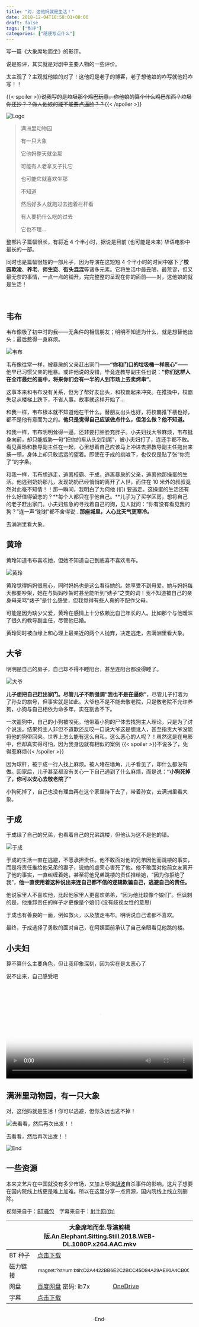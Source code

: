 ```yaml
---
title: "对，这他妈就是生活！"
date: 2018-12-04T18:58:01+08:00
draft: false
tags: ["影评"]
categories: ["随便写点什么"]
---
```

<!-- 
![](https://mogeko.github.io/blog-images/r/038/)
{{< spoiler >}}{{< /spoiler >}}
&emsp;&emsp;
 -->



写一篇《大象席地而坐》的影评。

说是影评，其实就是对剧中主要人物的一些评价。

太主观了？主观就他娘的对了！这他妈是老子的博客，老子想他娘的咋写就他妈咋写！！

{{< spoiler >}}~~说我写的是垃圾那个鸡巴玩意，你他娘的算个什么鸡巴东西？垃圾你还抄？？做人他娘的能不能要点逼脸？？~~{{< /spoiler >}}

![Logo](https://mogeko.github.io/blog-images/r/038/logo.jpg)

> 满洲里动物园
> 
> 有一只大象
> 
> 它他妈整天就坐那
> 
> 可能有人老拿叉子扎它
> 
> 也可能它就喜欢坐那
> 
> 不知道
> 
> 然后好多人就跑过去抱着栏杆看
> 
> 有人要扔什么吃的过去
> 
> 它也不理…

整部片子篇幅很长，有将近 4 个半小时，据说是目前 (也可能是未来) 华语电影中最长的一部。

同时也是篇幅很短的一部片子，因为导演在这短短 4 个半小时的时间中塞下了**校园欺凌**、**养老**、**师生恋**、**街头混混**等诸多元素。它将生活中最丑陋，最荒谬，但又最无奈的事情，一点一点的铺开，完完整整的呈现在你的面前——对，这他娘的就是生活！

<br>

## 韦布

韦布像极了初中时的我——无条件的相信朋友；明明不知道为什么，就是想替他出头；最后惹得一身麻烦。

![韦布](https://mogeko.github.io/blog-images/r/038/weibu.jpg)

韦布像往常一样，被暴戾的父亲赶出家门——**“你和门口的垃圾桶一样恶心”**——他早已习惯父亲的粗暴。或许他说的没错，毕竟连教导副主任也说：**“你们这群人在全市最烂的高中，将来你们会有一半的人到市场上去卖烤串”**。

这事本来和韦布没有关系，但为了帮好友出头，和校霸起来冲突。在推搡中，校霸失足从楼梯上跌下，不省人事。故事就这样开始了…

和我一样，韦布根本就不知道他在干什么。替朋友出头也好，将校霸推下楼也好，都不是他有意而为之的。**他只是觉得自己应该做点什么，但怎么做？他不知道。**

和我一样，韦布明明耸得一逼，还非要打肿脸充胖子。小夫妇找大爷麻烦，韦布挺身向前，却只能威胁一句“把你的车从头划到尾”，被小夫妇打了，连还手都不敢。看见黄玲和教导副主任在一起，心里想着自己应该马上冲进去把教导副主任拖出来揍一顿，身体上却只敢远远的望着。即使在于成的挑唆下，也仅仅是贴了张“你完了”的字条。

和我一样，韦布想逃走，逃离校霸、于成，逃离暴戾的父亲，逃离他那操蛋的生活。他逃到奶奶那儿，发现奶奶已经悄悄的离开了人世，而住在 10 米外的叔叔竟然对此毫不知情！！那一瞬间，我明白了为何他 (们) 要逃走。这操蛋的生活还有什么好值得留恋的？**每个人都只在乎他自己。**儿子为了买学区房，想将自己的老子赶出家门。小夫妇焦急的寻找着自己的狗，见人就问：“你有没有看见我的狗？”连一声“谢谢”都不舍得说…**那座城里，人心比天气更寒冷。**

去满洲里看大象。

## 黄玲

黄玲知道韦布喜欢她，但她不知道自己到底喜不喜欢韦布。

![黄玲](https://mogeko.github.io/blog-images/r/038/huangling.jpg)

黄玲觉得妈妈很恶心，同时妈妈也是这么看待她的。她享受不到母爱。她与妈妈每天都要吵架，她在与妈妈吵架时甚至能听到“婊子”之类的词！我不知道被自己的亲身母亲骂“婊子”是什么感受，但我觉得有些人真的不配作父母。

可能是因为缺少父爱，黄玲在感情上十分依赖比自己年长的人。比如那个与他暧昧了很久的教导副主任，尽管他已婚。

黄玲同时被血缘上和心理上最亲近的两个人抛弃，决定逃走，去满洲里看大象。

## 大爷

明明是自己的房子，自己却不得不睡阳台，甚至连阳台都没得睡了。

![大爷](https://mogeko.github.io/blog-images/r/038/daye.jpg)

**儿子想把自己赶出家门。**尽管儿子不断强调**“我也不是在逼你”**，尽管儿子打着为了孙女的旗号，但事实就是如此。大爷也不是不能去敬老院，只是敬老院不允许养狗，小狗与自己相依为命多年，实在割舍不下。

一次遛狗中，自己的小狗被咬死。他带着小狗的尸体去找狗主人理论，只是为了讨个说法。结果狗主人非但不道歉还反咬一口说大爷这是想讹人，甚至指责大爷没能将他的狗带回来。世界上怎么能有这么自私，这么恶心的人呢？！虽然这是在电影中，但却真实得可怕，因为我身边就有相似的案例 {{< spoiler >}}不说多了，免得惹麻烦{{< /spoiler >}}

因为球杆，被于成一行人找上麻烦。被人堵在墙角，儿子看见了，却什么都没有做。回家后，儿子甚至都没有关心一下自己遇到了什么麻烦，而是说：**“小狗死掉了，你可以安心去敬老院了”**

小狗死掉了，自己也没有理由再在这个家里待下去了，带着孙女，去满洲里看大象。

## 于成

于成绿了自己的兄弟，也看着自己的兄弟跳楼，但他认为这不是他的错。

![于成](https://mogeko.github.io/blog-images/r/038/yucheng.jpg)

于成的生活一直在逃避，不愿承担责任。他不敢面对他的兄弟因他而跳楼的事实，而是将责任推给他兄弟的妻子，说她的虚荣心害死了他。他不敢面对他前女友离开了他的事实，一直纠缠着她，甚至将他兄弟跳楼的责任推给她，“因为你拒绝了我”，**他一直使用着这种说出来连自己都不信的逻辑欺骗自己，逃避自己的责任。**

他说家里人不喜欢他，比起他家里人更喜欢弟弟，“因为他比较像个娘们”。但讽刺的是，他推卸责任的样子才更像是个娘们 (没有歧视女性的意思)

于成也有善良的一面，例如救火，以及放走韦布。明明说自己谁都不喜欢。

最终，于成选择了勇敢的面对自己，在阿姨面前承认了自己亲眼看见他跳的楼。

## 小夫妇

算不算什么主要角色，但让我印象深刻，因为实在是太恶心了

说不出来，自己感受吧

<video controls="controls" poster="https://mogeko.github.io/blog-images/r/038/part_1.png" style="width:100%">
    <source src="https://f.cangg.cn:82/data/20181271757419987.mp4" type="video/mp4">
    <source src="https://mogeko.github.io/blog-images/r/038/part_1.mp4" type="video/mp4">
    Your browser does not support the video tag.
</video>


## 满洲里动物园，有一只大象

对，这他妈就是生活！你可以逃避，但你永远也逃不掉！

![去看看，然后再次出发！！](https://f.cangg.cn:82/data/20181271750119486.gif)

去看看，然后再次出发！！



![End](https://mogeko.github.io/blog-images/r/038/end.jpg)

## 一些资源

本来文艺片在中国就没有多少市场，又加上导演[胡波](https://zh.wikipedia.org/wiki/%E8%83%A1%E6%B3%A2)自杀事件的影响，这片子想要在国内院线上线更是难上加难。所以在这里分享一点资源，国内院线上线立刻删除。

视频来自于：[BT骚包](http://btsbao.com/thread-1173.htm)&emsp;字幕来自于：[射手网(伪)](https://2.assrt.net/xml/sub/622/622794.xml)

<!-- **大象席地而坐.导演剪辑版.An.Elephant.Sitting.Still.2018.WEB-DL.1080P.x264.AAC.mkv** -->

<!-- BT 种子：[点击下载](https://github.com/Mogeko/blog-commits/releases/download/038/An.Elephant.Sitting.Still.2018.WEB-DL.1080P.x264.AAC.Mandarin-FFansWEB.torrent) -->

<!-- 磁力链接：<input type="text" name="magnet" value="magnet:?xt=urn:btih:D2A4422BB6E2C2BCC45D84A29AE90A4CB0C1ADC7" style="width: 65%"> -->

<!-- 网盘：[百度网盘](https://pan.baidu.com/s/1Zgs0TeDlykeDCDakFatnxg) 密码: ib7x&emsp;&emsp;[OneDrive](https://jxjjxy-my.sharepoint.com/:v:/g/personal/mogeko_m_odmail_cn/EdMnslO3HbVIqTGWQhpyqIwBhS8OPw56jd0_kb4zolsBOw?e=DWm9Tk) -->


<!-- 字幕：[点击下载](https://github.com/Mogeko/blog-commits/releases/download/038/An.Elephant.Sitting.Still.2018.srt) -->

<table>
    <thead>
        <tr>
            <th colspan="3" style="padding-left: 40px;padding-right: 40px;">大象席地而坐.导演剪辑版.An.Elephant.Sitting.Still.2018.WEB-DL.1080P.x264.AAC.mkv</th>
        </tr>
    </thead>
    <tbody>
        <tr>
            <td width="60">BT 种子</td>
            <td colspan="2"><a href="https://github.com/Mogeko/blog-commits/releases/download/038/An.Elephant.Sitting.Still.2018.WEB-DL.1080P.x264.AAC.Mandarin-FFansWEB.torrent" rel="nofollow noreferrer" target="_blank">点击下载</a></td>
        </tr>
        <tr>
            <td width="60">磁力链接</td>
            <td colspan="2"><input type="text" name="magnet" value="magnet:?xt=urn:btih:D2A4422BB6E2C2BCC45D84A29AE90A4CB0C1ADC7" style="border:0; width: 100%"></td>
        </tr>
        <tr>
            <td width="60">网盘</td>
            <td><a href="https://pan.baidu.com/s/1Zgs0TeDlykeDCDakFatnxg" rel="nofollow noreferrer" target="_blank">百度网盘</a> 密码: ib7x</td>
            <td><a href="https://jxjjxy-my.sharepoint.com/:v:/g/personal/mogeko_m_odmail_cn/EdMnslO3HbVIqTGWQhpyqIwBhS8OPw56jd0_kb4zolsBOw?e=DWm9Tk" rel="nofollow noreferrer" target="_blank">OneDrive</a> &emsp;&emsp;&emsp;&emsp;&emsp;</td>
        </tr>
        <tr>
            <td>字幕</td>
            <td colspan="2"><a href="https://github.com/Mogeko/blog-commits/releases/download/038/An.Elephant.Sitting.Still.2018.srt" rel="nofollow noreferrer" target="_blank">点击下载</a></td>
        </tr>
    </tbody>
</table>




<br>

<center>  ·End·  </center>